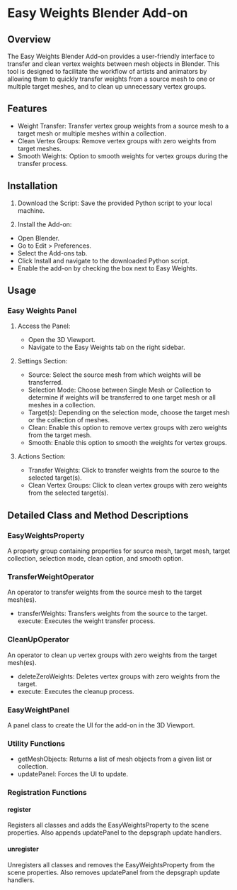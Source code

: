 # Easy Weights Blender Add-on

## Overview

The Easy Weights Blender Add-on provides a user-friendly interface to transfer and clean vertex weights between mesh objects in Blender. This tool is designed to facilitate the workflow of artists and animators by allowing them to quickly transfer weights from a source mesh to one or multiple target meshes, and to clean up unnecessary vertex groups.

## Features

- Weight Transfer: Transfer vertex group weights from a source mesh to a target mesh or multiple meshes within a collection.
- Clean Vertex Groups: Remove vertex groups with zero weights from target meshes.
- Smooth Weights: Option to smooth weights for vertex groups during the transfer process.

## Installation

1. Download the Script: Save the provided Python script to your local machine.

2. Install the Add-on:

- Open Blender.
- Go to Edit > Preferences.
- Select the Add-ons tab.
- Click Install and navigate to the downloaded Python script.
- Enable the add-on by checking the box next to Easy Weights.

## Usage

### Easy Weights Panel

1. Access the Panel:

   - Open the 3D Viewport.
   - Navigate to the Easy Weights tab on the right sidebar.

2. Settings Section:

   - Source: Select the source mesh from which weights will be transferred.
   - Selection Mode: Choose between Single Mesh or Collection to determine if weights will be transferred to one target mesh or all meshes in a collection.
   - Target(s): Depending on the selection mode, choose the target mesh or the collection of meshes.
   - Clean: Enable this option to remove vertex groups with zero weights from the target mesh.
   - Smooth: Enable this option to smooth the weights for vertex groups.

3. Actions Section:

   - Transfer Weights: Click to transfer weights from the source to the selected target(s).
   - Clean Vertex Groups: Click to clean vertex groups with zero weights from the selected target(s).

## Detailed Class and Method Descriptions

### EasyWeightsProperty

A property group containing properties for source mesh, target mesh, target collection, selection mode, clean option, and smooth option.

### TransferWeightOperator

An operator to transfer weights from the source mesh to the target mesh(es).

- transferWeights: Transfers weights from the source to the target.
  execute: Executes the weight transfer process.

### CleanUpOperator

An operator to clean up vertex groups with zero weights from the target mesh(es).

- deleteZeroWeights: Deletes vertex groups with zero weights from the target.
- execute: Executes the cleanup process.

### EasyWeightPanel

A panel class to create the UI for the add-on in the 3D Viewport.

### Utility Functions

- getMeshObjects: Returns a list of mesh objects from a given list or collection.
- updatePanel: Forces the UI to update.

### Registration Functions

#### register

Registers all classes and adds the EasyWeightsProperty to the scene properties. Also appends updatePanel to the depsgraph update handlers.

#### unregister

Unregisters all classes and removes the EasyWeightsProperty from the scene properties. Also removes updatePanel from the depsgraph update handlers.
